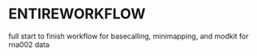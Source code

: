 # ENTIREWORKFLOW
full start to finish workflow for basecalling, minimapping, and modkit for rna002 data
